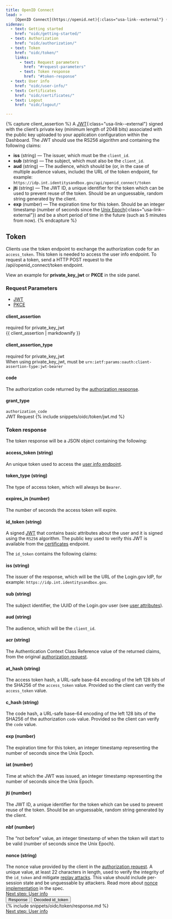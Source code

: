 ```yaml
---
title: OpenID Connect
lead: >
    [OpenID Connect](https://openid.net){:class="usa-link--external"} (OIDC) is a simple identity layer built on top of the OAuth 2.0 protocol. Login.gov supports [version 1.0](https://openid.net/specs/openid-connect-core-1_0.html){:class="usa-link--external"} of the specification and conforms to the [iGov Profile](https://openid.net/wg/igov){:class="usa-link--external"}.
sidenav:
  - text: Getting started
    href: "oidc/getting-started/"
  - text: Authorization
    href: "oidc/authorization/"
  - text: Token
    href: "oidc/token/"
    links:
      - text: Request parameters
        href: "#request-parameters"
      - text: Token response
        href: "#token-response"
  - text: User info
    href: "oidc/user-info/"
  - text: Certificates
    href: "oidc/certificates/"
  - text: Logout
    href: "oidc/logout/"

---
```

{% capture client_assertion %}
A [JWT](https://jwt.io/){:class="usa-link--external"} signed with the client’s private key (minimum length of 2048 bits) associated with the public key uploaded to your application configuration within the Dashboard. The JWT should use the RS256 algorithm and containing the following claims:
- **iss** (string) — The issuer, which must be the `client_id`.
- **sub** (string) — The subject, which must also be the `client_id`.
- **aud** (string) — The audience, which should be (or, in the case of multiple audience values, include) the URL of the token endpoint, for example: `https://idp.int.identitysandbox.gov/api/openid_connect/token`
- **jti** (string) — The JWT ID, a unique identifier for the token which can be used to prevent reuse of the token. Should be an unguessable, random string generated by the client.
- **exp** (number) — The expiration time for this token. Should be an integer timestamp (number of seconds since the [Unix Epoch](https://en.wikipedia.org/wiki/Unix_time){:class="usa-link--external"}) and be a short period of time in the future (such as 5 minutes from now).
{% endcapture %}


<div class="grid-row grid-gap">
  <div class="desktop:grid-col-8 mobile:grid-col-full">
    <h2>Token</h2>
    <p>Clients use the token endpoint to exchange the authorization code for an  <code class="language-plaintext highlighter-rouge">access_token</code>. This token is needed to access the user info endpoint. To request a token, send a HTTP POST request to the /api/openid_connect/token endpoint.</p> 
    <p>View an example for <strong>private_key_jwt</strong> or <strong>PKCE</strong> in the side panel.</p>
    <h3 class="margin-top-4" id="request-parameters">Request Parameters</h3>
    <ul class="doc-sub-nav">
        <li id="jwt-nav" class="doc-sub-nav-item margin-left-neg-3"><a href="{% link _pages/oidc/token.md %}#token">JWT</a></li>
        <li id="pkce-nav" class="doc-sub-nav-item code-button__selected margin-left-3"><a href="{% link _pages/oidc/token/pkce.md %}#token">PKCE</a></li> 
    </ul>
    <div class="dev-doc-row jwt-only">
      <div class="grid-row">
        <div class="grid-col-5">
          <h4 id="client_assertion" class="parameters">client_assertion</h4>
          <span class="float-left text-italic">required for private_key_jwt</span>
        </div>
        <div class="grid-col-7">
            {{ client_assertion | markdownify }}
        </div>
      </div>
    </div>
    <div class="dev-doc-row jwt-only">
      <div class="grid-row">
        <div class="grid-col-5">
          <h4 class="parameters">client_assertion_type</h4>
          <span class="float-left text-italic">required for private_key_jwt</span>
        </div>
        <div class="grid-col-7">
          When using private_key_jwt, must be <code class="language-plaintext highlighter-rouge">urn:ietf:params:oauth:client-assertion-type:jwt-bearer</code>
        </div>
      </div>
    </div>
    <div class="dev-doc-row">
      <div class="grid-row">
        <div class="grid-col-5">
          <h4 class="parameters clearfix">code</h4>
        </div>
        <div class="grid-col-7 padding-bottom-2">
            The authorization code returned by the <a class="usa-link" href="{{ '/oidc/authorization/#authorization-response' | prepend: site.baseurl }}">authorization response</a>.
        </div>
      </div>
    </div>
    <div class="grid-row dev-doc-row">
      <div class="grid-col-5">
        <h4 class="parameters clearfix">grant_type</h4>
      </div>
      <div class="grid-col-7">
          <code class="language-plaintext highlighter-rouge">authorization_code</code>
      </div>
    </div>
  </div>
  <div class="usa-layout-docs__main code-snippet-column desktop:grid-col-4">
      <section id="jwt" class="code-snippet-section">
        <span class="code-button code-button__selected margin-left-2">JWT Request</span>
          {% include snippets/oidc/token/jwt.md %}
      </section>
  </div>
</div>
<div class="grid-row grid-gap">
  <div class="desktop:grid-col-8 mobile:grid-col-full">
    <h3 id="token-response" class="margin-top-6">Token response</h3>
    <p>The token response will be a JSON object containing the following:</p>
    <div class="dev-doc-row">
      <div class="grid-row">
        <div class="grid-col-5">
          <h4 id="access_token-string" class="parameters">access_token<span class="text-normal"> (string)</span></h4>
        </div>
        <div class="grid-col-7">
          An unique token used to access the <a href="{{ '/oidc/user-info/' | prepend: site.baseurl }}" class="usa-link">user info endpoint</a>.
        </div>
      </div>
    </div>
    <div class="dev-doc-row">
      <div class="grid-row">
        <div class="grid-col-5">
          <h4 class="parameters">token_type <span class="text-normal">(string)</span></h4>
        </div>
        <div class="grid-col-7">
          The type of access token, which will always be <code class="language-plaintext highlighter-rouge">Bearer</code>.
        </div>
      </div>
    </div>
    <div class="dev-doc-row">
      <div class="grid-row">
        <div class="grid-col-5">
          <h4 class="parameters">expires_in <span class="text-normal">(number)</span></h4>
        </div>
        <div class="grid-col-7">
          The number of seconds the access token will expire.
        </div>
      </div>
    </div>
    <div class="dev-doc-row">
      <div class="grid-row">
        <div class="grid-col-5">
          <h4 class="parameters">id_token <span class="text-normal">(string)</span></h4>
        </div>
        <div class="grid-col-7">
          A signed <a href="https://jwt.io/" class="usa-link usa-link--external">JWT</a> that contains basic attributes about the user and it is signed using the <code class="language-plaintext highlighter-rouge">RS256</code> algorithm. The public key used to verify this JWT is available from the <a href="{{ '/oidc/certificates/' | prepend: site.baseurl }}" class="usa-link">certificates</a> endpoint.
        </div>
      </div>
    </div>
    <p>The <code class="language-plaintext highlighter-rouge">id_token</code> contains the following claims:</p>
    <div class="dev-doc-row">
      <div class="grid-row">
        <div class="grid-col-5">
          <h4 class="parameters">iss <span class="text-normal">(string)</span></h4>
        </div>
        <div class="grid-col-7">
         The issuer of the response, which will be the URL of the Login.gov IdP, for example: <code class="language-plaintext highlighter-rouge">https://idp.int.identitysandbox.gov</code>.
        </div>
      </div>
    </div>
    <div class="dev-doc-row">
      <div class="grid-row">
        <div class="grid-col-5">
          <h4 class="parameters">sub <span class="text-normal">(string)</span></h4>
        </div>
        <div class="grid-col-7">
          The subject identifier, the UUID of the Login.gov user (see <a href="{{ '/attributes/' | prepend: site.baseurl }}" class="usa-link">user attributes</a>).
        </div>
      </div>
    </div>
    <div class="dev-doc-row">
      <div class="grid-row">
        <div class="grid-col-5">
          <h4 class="parameters">aud <span class="text-normal">(string)</span></h4>
        </div>
        <div class="grid-col-7">
          The audience, which will be the <code class="language-plaintext highlighter-rouge">client_id</code>.
        </div>
      </div>
    </div>
    <div class="dev-doc-row">
      <div class="grid-row">
        <div class="grid-col-5">
          <h4 class="parameters">acr <span class="text-normal">(string)</span></h4>
        </div>
        <div class="grid-col-7">       
          The Authentication Context Class Reference value of the returned claims, from the original <a href="{{ '/oidc/authorization/' | prepend: site.baseurl }}" class="usa-link">authorization request</a>.
        </div>
      </div>
    </div>
    <div class="dev-doc-row">
      <div class="grid-row">
        <div class="grid-col-5">
          <h4 class="parameters">at_hash <span class="text-normal">(string)</span></h4>
        </div>
        <div class="grid-col-7">       
          The access token hash, a URL-safe base-64 encoding of the left 128 bits of the SHA256 of the <code class="language-plaintext highlighter-rouge">access_token</code> value. Provided so the client can verify the <code class="language-plaintext highlighter-rouge">access_token</code> value.
        </div>
      </div>
    </div>
    <div class="dev-doc-row">
      <div class="grid-row">
        <div class="grid-col-5">
          <h4 class="parameters">c_hash <span class="text-normal">(string)</span></h4>
        </div>
        <div class="grid-col-7">       
          The code hash, a URL-safe base-64 encoding of the left 128 bits of the SHA256 of the authorization <code class="language-plaintext highlighter-rouge">code</code> value. Provided so the client can verify the <code class="language-plaintext highlighter-rouge">code</code> value.
        </div>
      </div>
    </div>
    <div class="dev-doc-row">
      <div class="grid-row">
        <div class="grid-col-5">
          <h4 class="parameters">exp <span class="text-normal">(number)</span></h4>
        </div>
        <div class="grid-col-7">       
          The expiration time for this token, an integer timestamp representing the number of seconds since the Unix Epoch.
        </div>
      </div>
    </div>
    <div class="dev-doc-row">
      <div class="grid-row">
        <div class="grid-col-5">
          <h4 id="iat-number" class="parameters">iat <span class="text-normal">(number)</span></h4>
        </div>
        <div class="grid-col-7">       
          Time at which the JWT was issued, an integer timestamp representing the number of seconds since the Unix Epoch.
        </div>
      </div>
    </div>
    <div class="dev-doc-row">
      <div class="grid-row">
        <div class="grid-col-5">
          <h4 class="parameters">jti <span class="text-normal">(number)</span></h4>
        </div>
        <div class="grid-col-7">       
          The JWT ID, a unique identifier for the token which can be used to prevent reuse of the token. Should be an unguessable, random string generated by the client.
        </div>
      </div>
    </div>
    <div class="dev-doc-row">
      <div class="grid-row">
        <div class="grid-col-5">
          <h4 class="parameters">nbf <span class="text-normal">(number)</span></h4>
        </div>
        <div class="grid-col-7">       
          The “not before” value, an integer timestamp of when the token will start to be valid (number of seconds since the Unix Epoch).
        </div>
      </div>
    </div>
    <div class="dev-doc-row">
      <div class="grid-row">
        <div class="grid-col-5">
          <h4 class="parameters">nonce <span class="text-normal">(string)</span></h4>
        </div>
        <div class="grid-col-7">       
          The nonce value provided by the client in the <a class="usa-link" href="{{ '/oidc/authorization/' | prepend: site.baseurl }}">authorization request</a>. A unique value, at least 22 characters in length, used to verify the integrity of the <code class="language-plaintext highlighter-rouge">id_token</code> and mitigate <a href="https://en.wikipedia.org/wiki/Replay_attack" class="usa-link usa-link--external">replay attacks</a>. This value should include per-session state and be unguessable by attackers. Read more about <a href="https://openid.net/specs/openid-connect-core-1_0.html#NonceNotes" class="usa-link usa-link--external">nonce implementation</a> in the spec.
        </div>
      </div>
    </div>
    <a href="{{ '/oidc/user-info/' | prepend: site.baseurl }}" class="usa-link margin-top-4 mobile:display-none desktop:display-block">Next step: User info</a>
  </div>
  <div class="usa-layout-docs__main code-snippet-column desktop:grid-col-4">
    <section class="code-snippet-section margin-top-2 position-relative z-index-1">
      <button id="oidc_token_tab1_button" data-selector="oidc_token" class="code-button code-button__selected margin-left-2">Response</button>
      <button id="oidc_token_tab2_button" data-selector="oidc_token" class="code-button margin-left-2">Decoded id_token</button>
      <section id="oidc_token_tab1">
        {% include snippets/oidc/token/response.md %}
      </section>
      <section id="oidc_token_tab2" hidden>
        {% include snippets/oidc/token/token.md %}
      </section>
    </section>
  </div>
  <a href="{{ '/oidc/user-info/' | prepend: site.baseurl }}" class="usa-link mobile:display-block desktop:display-none margin-top-2">Next step: User info</a>
</div>
